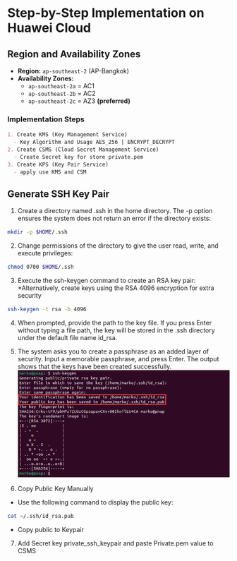 # Step-by-Step Implementation on Huawei Cloud

## Region and Availability Zones
- **Region:** `ap-southeast-2` (AP-Bangkok)
- **Availability Zones:**
  - `ap-southeast-2a` = AC1
  - `ap-southeast-2b` = AC2
  - `ap-southeast-2c` = AZ3 **(preferred)**

### Implementation Steps
```markdown
1. Create KMS (Key Management Service) 
  - Key Algorithm and Usage AES_256 | ENCRYPT_DECRYPT
2. Create CSMS (Cloud Secret Management Service)
  - Create Secret key for store private.pem
3. Create KPS (Key Pair Service)
  - apply use KMS and CSM
```
## Generate SSH Key Pair
1. Create a directory named .ssh in the home directory. The -p option ensures the system does not return an error if the directory exists:
```bash
mkdir -p $HOME/.ssh
```
2. Change permissions of the directory to give the user read, write, and execute privileges:
```bash
chmod 0700 $HOME/.ssh
```
3. Execute the ssh-keygen command to create an RSA key pair:
*Alternatively, create keys using the RSA 4096 encryption for extra security
```bash
ssh-keygen -t rsa -b 4096
```
4. When prompted, provide the path to the key file. If you press Enter without typing a file path, the key will be stored in the .ssh directory under the default file name id_rsa. 

5. The system asks you to create a passphrase as an added layer of security. Input a memorable passphrase, and press Enter.
The output shows that the keys have been created successfully.
![alt text](assets/images/ssh-keygen.png)

6. Copy Public Key Manually
 - Use the following command to display the public key:
  ```bash
  cat ~/.ssh/id_rsa.pub
  ```
 - Copy public to Keypair
 7. Add Secret key private_ssh_keypair and paste  Private.pem value to CSMS

